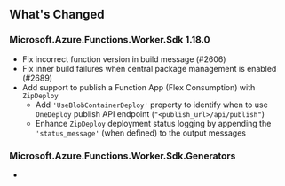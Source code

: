 ## What's Changed

<!-- Please add your release notes in the following format:
- My change description (#PR/#issue)
-->

### Microsoft.Azure.Functions.Worker.Sdk 1.18.0

- Fix incorrect function version in build message (#2606)
- Fix inner build failures when central package management is enabled (#2689)
- Add support to publish a Function App (Flex Consumption) with `ZipDeploy`
  - Add `'UseBlobContainerDeploy'` property to identify when to use `OneDeploy` publish API endpoint (`"<publish_url>/api/publish"`)
  - Enhance `ZipDeploy` deployment status logging by appending the `'status_message'` (when defined) to the output messages

### Microsoft.Azure.Functions.Worker.Sdk.Generators <version>

- <entry>

